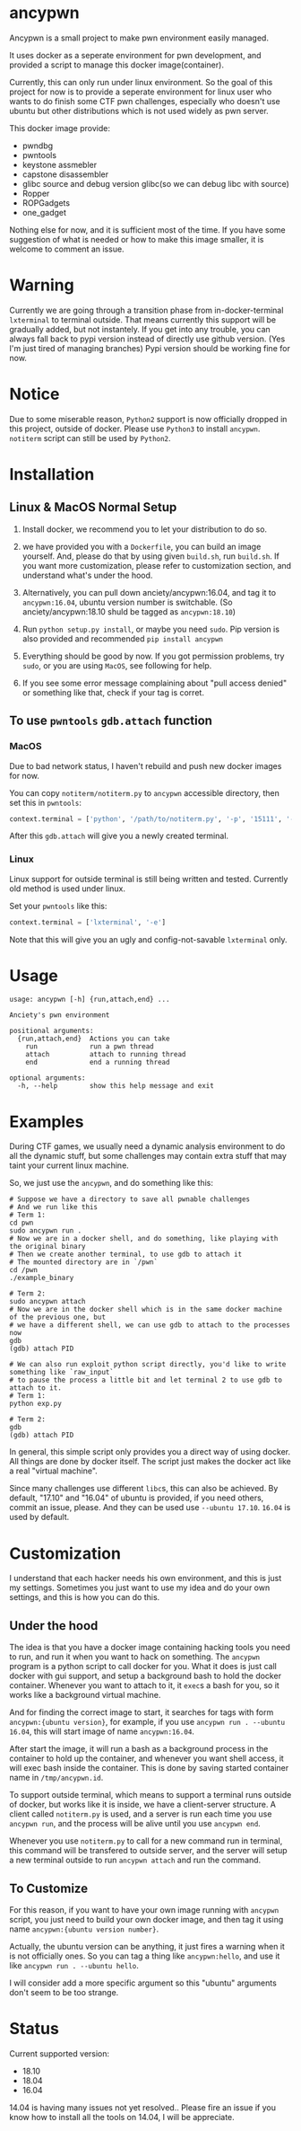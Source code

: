 # ancypwn

Ancypwn is a small project to make pwn environment easily managed.

It uses docker as a seperate environment for pwn development, and provided a script to manage this docker image(container).

Currently, this can only run under linux environment. So the goal of this project for now is to provide a seperate environment for linux user who
wants to do finish some CTF pwn challenges, especially who doesn't use ubuntu but other distributions which is not used widely as pwn server.

This docker image provide:
* pwndbg
* pwntools
* keystone assmebler
* capstone disassembler
* glibc source and debug version glibc(so we can debug libc with source)
* Ropper
* ROPGadgets
* one_gadget

Nothing else for now, and it is sufficient most of the time. If you have some suggestion of what is needed or how to make this image smaller, 
it is welcome to comment an issue.

# Warning

Currently we are going through a transition phase from in-docker-terminal `lxterminal` to terminal outside. That means currently this support will be gradually added, but not instantely. If you get into any trouble, you can always fall back to pypi version instead of directly use github version. (Yes I'm just tired of managing branches) Pypi version should be working fine for now.

# Notice

Due to some miserable reason, `Python2` support is now officially dropped in this project, outside of docker. Please use `Python3` to install `ancypwn`. `notiterm` script can still be used by `Python2`.

# Installation

## Linux & MacOS Normal Setup

1. Install docker, we recommend you to let your distribution to do so.

2. we have provided you with a `Dockerfile`, you can build an image yourself. And, please do that by using given `build.sh`, run `build.sh`. If you want more customization, please refer to customization section, and understand what's under the hood.

3. Alternatively, you can pull down anciety/ancypwn:16.04, and tag it to `ancypwn:16.04`, ubuntu version number is switchable. (So anciety/ancypwn:18.10 shuld be tagged as `ancypwn:18.10`)

3. Run `python setup.py install`, or maybe you need `sudo`. Pip version is also provided and recommended `pip install ancypwn`

4. Everything should be good by now. If you got permission problems, try `sudo`, or you are using `MacOS`, see following for help.

5. If you see some error message complaining about "pull access denied" or something like that, check if your tag is corret.

## To use `pwntools` `gdb.attach` function

### MacOS

Due to bad network status, I haven't rebuild and push new docker images for now.

You can copy `notiterm/notiterm.py` to `ancypwn` accessible directory, then set this in `pwntools`:

```python
context.terminal = ['python', '/path/to/notiterm.py', '-p', '15111', '-t', 'OSXTerminal', '-e']
```

After this `gdb.attach` will give you a newly created terminal.

### Linux

Linux support for outside terminal is still being written and tested. Currently old method is used under linux.

Set your `pwntools` like this:

```python
context.terminal = ['lxterminal', '-e']
```

Note that this will give you an ugly and config-not-savable `lxterminal` only.

# Usage

```
usage: ancypwn [-h] {run,attach,end} ...

Anciety's pwn environment

positional arguments:
  {run,attach,end}  Actions you can take
    run             run a pwn thread
    attach          attach to running thread
    end             end a running thread

optional arguments:
  -h, --help        show this help message and exit

```

# Examples

During CTF games, we usually need a dynamic analysis environment to do all the dynamic stuff, but
some challenges may contain extra stuff that may taint your current linux machine.

So, we just use the `ancypwn`, and do something like this:

```
# Suppose we have a directory to save all pwnable challenges
# And we run like this
# Term 1:
cd pwn
sudo ancypwn run .
# Now we are in a docker shell, and do something, like playing with the original binary
# Then we create another terminal, to use gdb to attach it
# The mounted directory are in `/pwn`
cd /pwn
./example_binary

# Term 2:
sudo ancypwn attach
# Now we are in the docker shell which is in the same docker machine of the previous one, but
# we have a different shell, we can use gdb to attach to the processes now
gdb
(gdb) attach PID

# We can also run exploit python script directly, you'd like to write something like `raw_input`
# to pause the process a little bit and let terminal 2 to use gdb to attach to it.
# Term 1:
python exp.py

# Term 2:
gdb
(gdb) attach PID
```

In general, this simple script only provides you a direct way of using docker. All things are done
by docker itself. The script just makes the docker act like a real "virtual machine".

Since many challenges use different `libc`s, this can also be achieved. By default, "17.10" and
"16.04" of ubuntu is provided, if you need others, commit an issue, please. And they can be used
use `--ubuntu 17.10`. `16.04` is used by default.

# Customization

I understand that each hacker needs his own environment, and this is just my settings. Sometimes you just want to use my idea and do your own settings, and this is how you can do this.

## Under the hood

The idea is that you have a docker image containing hacking tools you need to run, and run it when you want to hack on something. The `ancypwn` program is a python script to call docker for you. What it does is just call docker with gui support, and setup a background bash to hold the docker container. Whenever you want to attach to it, it `exec`s a bash for you, so it works like a background virtual machine.

And for finding the correct image to start, it searches for tags with form `ancypwn:{ubuntu version}`, for example, if you use `ancypwn run . --ubuntu 16.04`, this will start image of name `ancypwn:16.04`.

After start the image, it will run a bash as a background process in the container to hold up the container, and whenever you want shell access, it will exec bash inside the container. This is done by saving started container name in `/tmp/ancypwn.id`.

To support outside terminal, which means to support a terminal runs outside of docker, but works like it is inside, we have a client-server structure. A client called `notiterm.py` is used, and a server
is run each time you use `ancypwn run`, and the process will be alive until you use `ancypwn end`.

Whenever you use `notiterm.py` to call for a new command run in terminal, this command will be transfered to outside server, and the server will setup a new terminal outside to run `ancypwn attach` and run the command.

## To Customize

For this reason, if you want to have your own image running with `ancypwn` script, you just need to build your own docker image, and then tag it using name `ancypwn:{ubuntu version number}`.

Actually, the ubuntu version can be anything, it just fires a warning when it is not officially ones. So you can tag a thing like `ancypwn:hello`, and use it like `ancypwn run . --ubuntu hello`.

I will consider add a more specific argument so this "ubuntu" arguments don't seem to be too strange.

# Status

Current supported version:

* 18.10
* 18.04
* 16.04

14.04 is having many issues not yet resolved.. Please fire an issue if you know how to install all the tools on 14.04, I will be appreciate.
